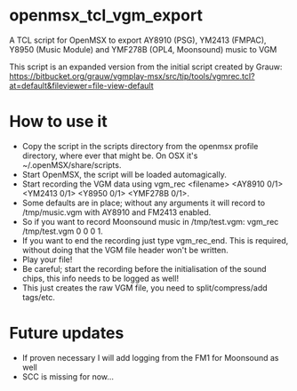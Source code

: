 # openmsx_tcl_vgm_export

A TCL script for OpenMSX to export AY8910 (PSG), YM2413 (FMPAC), Y8950 (Music Module) and YMF278B (OPL4, Moonsound) music to VGM

This script is an expanded version from the initial script created by Grauw: https://bitbucket.org/grauw/vgmplay-msx/src/tip/tools/vgmrec.tcl?at=default&fileviewer=file-view-default

# How to use it

- Copy the script in the scripts directory from the openmsx profile directory, where ever that might be. On OSX it's ~/.openMSX/share/scripts.
- Start OpenMSX, the script will be loaded automagically.
- Start recording the VGM data using vgm_rec <filename\> <AY8910 0/1> <YM2413 0/1> <Y8950 0/1> <YMF278B 0/1>.
- Some defaults are in place; without any arguments it will record to /tmp/music.vgm with AY8910 and FM2413 enabled.
- So if you want to record Moonsound music in /tmp/test.vgm: vgm_rec /tmp/test.vgm 0 0 0 1.
- If you want to end the recording just type vgm_rec_end. This is required, without doing that the VGM file header won't be written.
- Play your file!
- Be careful; start the recording before the initialisation of the sound chips, this info needs to be logged as well!
- This just creates the raw VGM file, you need to split/compress/add tags/etc.

# Future updates

- If proven necessary I will add logging from the FM1 for Moonsound as well
- SCC is missing for now...

